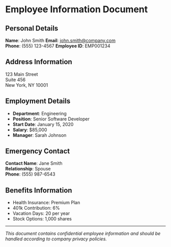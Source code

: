 # Employee Information Document

## Personal Details

**Name**: John Smith
**Email**: john.smith@company.com  
**Phone**: (555) 123-4567
**Employee ID**: EMP001234

## Address Information

123 Main Street  
Suite 456  
New York, NY 10001

## Employment Details

- **Department**: Engineering
- **Position**: Senior Software Developer
- **Start Date**: January 15, 2020
- **Salary**: $85,000
- **Manager**: Sarah Johnson

## Emergency Contact

**Contact Name**: Jane Smith  
**Relationship**: Spouse  
**Phone**: (555) 987-6543

## Benefits Information

- Health Insurance: Premium Plan
- 401k Contribution: 6%
- Vacation Days: 20 per year
- Stock Options: 1,000 shares

---

*This document contains confidential employee information and should be handled according to company privacy policies.*